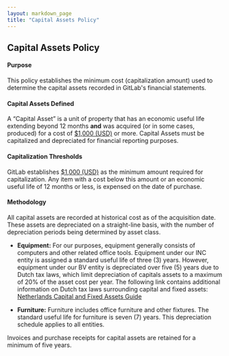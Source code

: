 ```yaml
---
layout: markdown_page
title: "Capital Assets Policy"
---
```


## Capital Assets Policy

#### Purpose
This policy establishes the minimum cost (capitalization amount) used to determine the capital assets recorded in GitLab's financial statements.

#### Capital Assets Defined

A “Capital Asset” is a unit of property that has an economic useful life extending beyond 12 months **and** was acquired (or in some cases, produced) for a cost of [$1,000 (USD)](/handbook/people-operations/global-compensation/#exchange-rates) or more. Capital Assets must be capitalized and depreciated for financial reporting purposes.

#### Capitalization Thresholds

GitLab establishes [$1,000 (USD)](/handbook/people-operations/global-compensation/#exchange-rates) as the minimum amount required for capitalization. Any item with a cost below this amount or an economic useful life of 12 months or less, is expensed on the date of purchase.

#### Methodology 

All capital assets are recorded at historical cost as of the acquisition date. These assets are depreciated on a straight-line basis, with the number of depreciation periods being determined by asset class.

* **Equipment:** For our purposes, equipment generally consists of computers and other related office tools. Equipment under our INC entity is assigned a standard useful life of three (3) years. However, equipment under our BV entity is depreciated over five (5) years due to Dutch tax laws, which limit depreciation of capitals assets to a maximum of 20% of the asset cost per year. The following link contains additional information on Dutch tax laws surrounding capital and fixed  assets: [Netherlands Capital and Fixed Assets Guide](http://www.ey.com/gl/en/services/tax/worldwide-capital-and-fixed-assets-guide---xmlqs?preview&XmlUrl=/ec1mages/taxguides/WCFAG-2017/WCFAG-NL.xml)

* **Furniture:** Furniture includes office furniture and other fixtures. The standard useful life for furniture is seven (7) years. This depreciation schedule applies to all entities.

Invoices and purchase receipts for capital assets are retained for a minimum of five years.